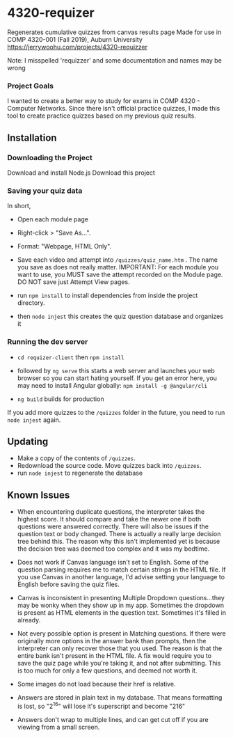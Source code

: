 # 4320-requizer
Regenerates cumulative quizzes from canvas results page
Made for use in COMP 4320-001 (Fall 2019), Auburn University
https://jerrywoohu.com/projects/4320-requizzer

Note: I misspelled 'requizzer' and some documentation and names may be wrong

### Project Goals
I wanted to create a better way to study for exams in COMP 4320 - Computer Networks. Since there isn't official practice quizzes, I made this tool to create practice quizzes based on my previous quiz results.

## Installation
### Downloading the Project
Download and install Node.js
Download this project

### Saving your quiz data
In short,

* Open each module page 
* Right-click > "Save As...". 
* Format: "Webpage, HTML Only". 
* Save each video and attempt into ```/quizzes/quiz_name.htm``` . The name you save as does not really matter.
IMPORTANT: For each module you want to use, you MUST save the attempt recorded on the Module page. DO NOT save just Attempt View pages. 

* run ```npm install``` to install dependencies from inside the project directory.
* then ```node injest``` this creates the quiz question database and organizes it

### Running the dev server
* ```cd requizer-client``` then ```npm install```
* followed by ```ng serve``` this starts a web server and launches your web browser so you can start hating yourself. If you get an error here, you may need to install Angular globally: ```npm install -g @angular/cli```

* ```ng build``` builds for production

If you add more quizzes to the ```/quizzes``` folder in the future, you need to run ```node injest``` again.

## Updating
* Make a copy of the contents of ```/quizzes```. 
* Redownload the source code. Move quizzes back into ```/quizzes```. 
* run ```node injest``` to regenerate the database

## Known Issues
* When encountering duplicate questions, the interpreter takes the highest score. It should compare and take the newer one if both questions were answered correctly. There will also be issues if the question text or body changed. There is actually a really large decision tree behind this. The reason why this isn't implemented yet is because the decision tree was deemed too complex and it was my bedtime.

* Does not work if Canvas language isn't set to English. Some of the question parsing requires me to match certain strings in the HTML file. If you use Canvas in another language, I'd advise setting your language to English before saving the quiz files.

* Canvas is inconsistent in presenting Multiple Dropdown questions...they may be wonky when they show up in my app. Sometimes the dropdown is present as HTML elements in the question text. Sometimes it's filled in already.

* Not every possible option is present in Matching questions. If there were originally more options in the answer bank than prompts, then the interpreter can only recover those that you used. The reason is that the entire bank isn't present in the HTML file. A fix would require you to save the quiz page while you're taking it, and not after submitting. This is too much for only a few questions, and deemed not worth it.

* Some images do not load because their href is relative.

* Answers are stored in plain text in my database. That means formatting is lost, so "2<sup>16</sup>" will lose it's superscript and become "216"

* Answers don't wrap to multiple lines, and can get cut off if you are viewing from a small screen.
